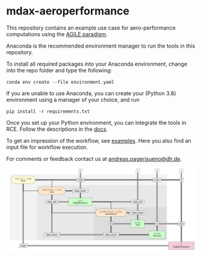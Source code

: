 # mdax-aeroperformance

This repository contains an example use case for aero-performance computations using the [AGILE paradigm](https://www.researchgate.net/project/AGILE-40-Towards-cyber-physical-collaborative-aircraft-development).

Anaconda is the recommended environment manager to run the tools in this repository.

To install all required packages into your Anaconda environment, change into the repo folder and type the following:
```
conda env create --file environment.yaml
```

If you are unable to use Anaconda, you can create your (Python 3.8) environment using a manager of your choice, and run 
```
pip install -r requirements.txt
```

Once you set up your Python environment, you can integrate the tools in RCE. Follow the descriptions in 
the [docs](./doc/rce-tool-integration.pdf).

To get an impression of the workflow, see [examples](./example). Here you also find an input file for workflow execution.

For comments or feedback contact us at [andreas.pagerisueno@dlr.de](mailto:andreas.pagerisueno@dlr.de).

![Aeroperformance Workflow](./static/xdsm_mdax_aeroperformance.svg "Aeroperformance Workflow Example")